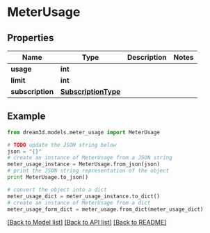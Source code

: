 # MeterUsage


## Properties
Name | Type | Description | Notes
------------ | ------------- | ------------- | -------------
**usage** | **int** |  | 
**limit** | **int** |  | 
**subscription** | [**SubscriptionType**](SubscriptionType.md) |  | 

## Example

```python
from dream3d.models.meter_usage import MeterUsage

# TODO update the JSON string below
json = "{}"
# create an instance of MeterUsage from a JSON string
meter_usage_instance = MeterUsage.from_json(json)
# print the JSON string representation of the object
print MeterUsage.to_json()

# convert the object into a dict
meter_usage_dict = meter_usage_instance.to_dict()
# create an instance of MeterUsage from a dict
meter_usage_form_dict = meter_usage.from_dict(meter_usage_dict)
```
[[Back to Model list]](../README.md#documentation-for-models) [[Back to API list]](../README.md#documentation-for-api-endpoints) [[Back to README]](../README.md)


